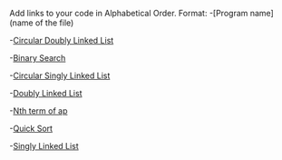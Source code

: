 Add links to your code in Alphabetical Order.
Format:
-[Program name](name of the file)

-[Circular Doubly Linked List](CircularDList.java)

-[Binary Search](binarySearch.java)

-[Circular Singly Linked List](CircularSList.java)   

-[Doubly Linked List](DList.java)

-[Nth term of ap](nth_term_of_ap.java)

-[Quick Sort](quick_sort.java)    

-[Singly Linked List](SList.java)  
